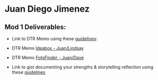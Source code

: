 # Juan Diego Jimenez


## Mod 1 Deliverables:
* Link to DTR Memo using these [guidelines](https://github.com/turingschool/career-development-curriculum/blob/master/module_one/dtr_guidelines_memo.md):

* DTR Memo [Ideabox - Juan/Lindsay](https://gist.github.com/jdiejim/9bee3758ccbdbb7116291157befc6667)
* DTR Memo [FotoFinder - Juan/Dave](https://gist.github.com/jdiejim/84e6b7f310dde78291a40142b344e849)

* Link to gist documenting your strengths & storytelling reflection using these [guidelines](https://github.com/turingschool/career-development-curriculum/blob/master/module_one/strengths_storytelling_reflection.md)

